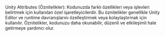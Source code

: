 Unity Attributes (Öznitelikler): Kodunuzda farklı özellikleri veya işlevleri belirtmek için kullanılan özel işaretleyicilerdir. Bu öznitelikler genellikle Unity Editor ve runtime davranışlarını özelleştirmek veya kolaylaştırmak için kullanılır. Öznitelikler, kodunuzu daha okunabilir, düzenli ve etkileşimli hale getirmeye yardımcı olur.
